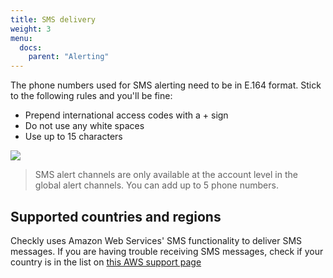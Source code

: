 ```yaml
---
title: SMS delivery
weight: 3
menu:
  docs:
    parent: "Alerting"
---
```


The phone numbers used for SMS alerting need to be in E.164 format. Stick to the following rules and you'll be fine:

- Prepend international access codes with a + sign
- Do not use any white spaces
- Use up to 15 characters

![](/docs/images/alerting/sms.png)

> SMS alert channels are only available at the account level in the global alert channels. You can add up to 5 phone numbers.

## Supported countries and regions

Checkly uses Amazon Web Services' SMS functionality to deliver SMS messages. If you are having trouble receiving SMS
messages, check if your country is in the list on [this AWS support page](https://docs.aws.amazon.com/sns/latest/dg/sms_supported-countries.html)
